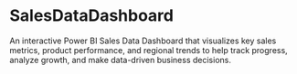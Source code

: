 # SalesDataDashboard
An interactive Power BI Sales Data Dashboard that visualizes key sales metrics, product performance, and regional trends to help track progress, analyze growth, and make data-driven business decisions.
